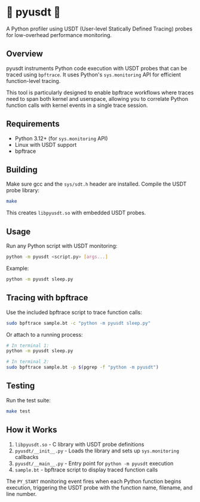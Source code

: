 # 🐍 pyusdt 🐝

A Python profiler using USDT (User-level Statically Defined Tracing) probes for low-overhead performance monitoring.

## Overview

pyusdt instruments Python code execution with USDT probes that can be traced using `bpftrace`. It uses Python's `sys.monitoring` API for efficient function-level tracing.

This tool is particularly designed to enable bpftrace workflows where traces need to span both kernel and userspace, allowing you to correlate Python function calls with kernel events in a single trace session.

## Requirements

- Python 3.12+ (for `sys.monitoring` API)
- Linux with USDT support
- bpftrace

## Building

Make sure gcc and the `sys/sdt.h` header are installed.
Compile the USDT probe library:

```bash
make
```

This creates `libpyusdt.so` with embedded USDT probes.

## Usage

Run any Python script with USDT monitoring:

```bash
python -m pyusdt <script.py> [args...]
```

Example:

```bash
python -m pyusdt sleep.py
```

## Tracing with bpftrace

Use the included bpftrace script to trace function calls:

```bash
sudo bpftrace sample.bt -c "python -m pyusdt sleep.py"
```

Or attach to a running process:

```bash
# In terminal 1:
python -m pyusdt sleep.py

# In terminal 2:
sudo bpftrace sample.bt -p $(pgrep -f "python -m pyusdt")
```

## Testing

Run the test suite:

```bash
make test
```

## How it Works

1. `libpyusdt.so` - C library with USDT probe definitions
2. `pyusdt/__init__.py` - Loads the library and sets up `sys.monitoring` callbacks
3. `pyusdt/__main__.py` - Entry point for `python -m pyusdt` execution
4. `sample.bt` - bpftrace script to display traced function calls

The `PY_START` monitoring event fires when each Python function begins execution, triggering the USDT probe with the function name, filename, and line number.
